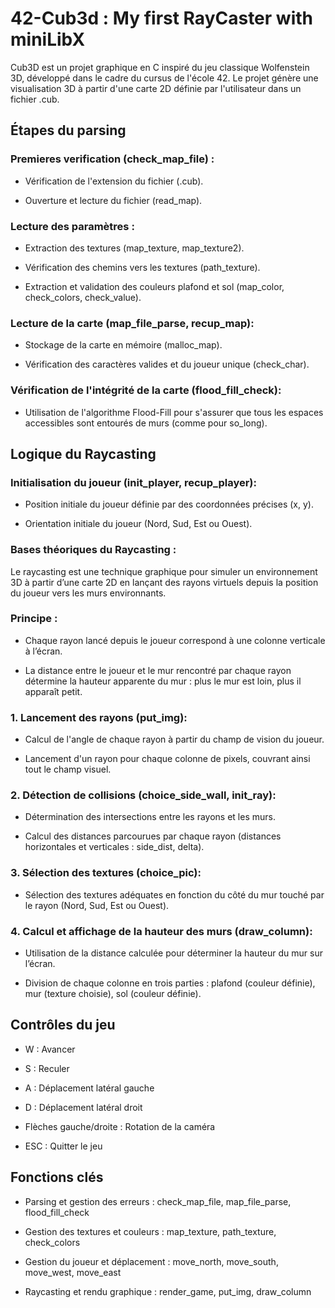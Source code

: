 # 42-Cub3d : My first RayCaster with miniLibX

Cub3D est un projet graphique en C inspiré du jeu classique Wolfenstein 3D, développé dans le cadre du cursus de l'école 42. Le projet génère une visualisation 3D à partir d'une carte 2D définie par l'utilisateur dans un fichier .cub.


## Étapes du parsing

### Premieres verification (check_map_file) :

* Vérification de l'extension du fichier (.cub).

* Ouverture et lecture du fichier (read_map).

### Lecture des paramètres :

* Extraction des textures (map_texture, map_texture2).

* Vérification des chemins vers les textures (path_texture).

* Extraction et validation des couleurs plafond et sol (map_color, check_colors, check_value).

### Lecture de la carte (map_file_parse, recup_map):

* Stockage de la carte en mémoire (malloc_map).

* Vérification des caractères valides et du joueur unique (check_char).

### Vérification de l'intégrité de la carte (flood_fill_check):

* Utilisation de l'algorithme Flood-Fill pour s'assurer que tous les espaces accessibles sont entourés de murs (comme pour so_long).

## Logique du Raycasting

### Initialisation du joueur (init_player, recup_player):

* Position initiale du joueur définie par des coordonnées précises (x, y).

* Orientation initiale du joueur (Nord, Sud, Est ou Ouest).

### Bases théoriques du Raycasting :

Le raycasting est une technique graphique pour simuler un environnement 3D à partir d’une carte 2D en lançant des rayons virtuels depuis la position du joueur vers les murs environnants.

### Principe :

* Chaque rayon lancé depuis le joueur correspond à une colonne verticale à l’écran.

* La distance entre le joueur et le mur rencontré par chaque rayon détermine la hauteur apparente du mur : plus le mur est loin, plus il apparaît petit.


### 1. Lancement des rayons (put_img):

* Calcul de l'angle de chaque rayon à partir du champ de vision du joueur.

* Lancement d'un rayon pour chaque colonne de pixels, couvrant ainsi tout le champ visuel.

### 2. Détection de collisions (choice_side_wall, init_ray):

* Détermination des intersections entre les rayons et les murs.

* Calcul des distances parcourues par chaque rayon (distances horizontales et verticales : side_dist, delta).

### 3. Sélection des textures (choice_pic):

* Sélection des textures adéquates en fonction du côté du mur touché par le rayon (Nord, Sud, Est ou Ouest).

### 4. Calcul et affichage de la hauteur des murs (draw_column):

* Utilisation de la distance calculée pour déterminer la hauteur du mur sur l’écran.

* Division de chaque colonne en trois parties : plafond (couleur définie), mur (texture choisie), sol (couleur définie).

## Contrôles du jeu

* W : Avancer

* S : Reculer

* A : Déplacement latéral gauche

* D : Déplacement latéral droit

* Flèches gauche/droite : Rotation de la caméra

* ESC : Quitter le jeu

## Fonctions clés

* Parsing et gestion des erreurs : check_map_file, map_file_parse, flood_fill_check

* Gestion des textures et couleurs : map_texture, path_texture, check_colors

* Gestion du joueur et déplacement : move_north, move_south, move_west, move_east

* Raycasting et rendu graphique : render_game, put_img, draw_column
